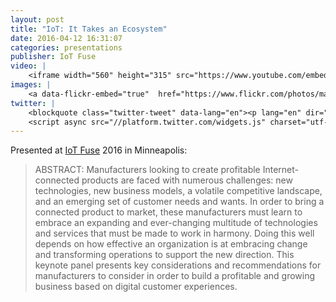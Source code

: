 ```yaml
---
layout: post
title: "IoT: It Takes an Ecosystem"
date: 2016-04-12 16:31:07
categories: presentations
publisher: IoT Fuse
video: |
    <iframe width="560" height="315" src="https://www.youtube.com/embed/mf1jFgfJoQk" frameborder="0" allowfullscreen></iframe>
images: |
    <a data-flickr-embed="true"  href="https://www.flickr.com/photos/markbenson/albums/72157674500464424" title="2016 IoT Fuse in Minneapolis"><img src="https://c7.staticflickr.com/1/770/31728662462_00d0db5c42_z.jpg" width="640" height="355" alt="2016 IoT Fuse in Minneapolis"></a><script async src="//embedr.flickr.com/assets/client-code.js" charset="utf-8"></script>
twitter: |
    <blockquote class="twitter-tweet" data-lang="en"><p lang="en" dir="ltr"><a href="https://twitter.com/hashtag/iotfuse2016?src=hash">#iotfuse2016</a> Find the &quot;why&quot; of IoT not just the &quot;how&quot; <a href="https://twitter.com/exosite">@exosite</a> Mark Benson</p>&mdash; Annette Evans (@annette_k_evans) <a href="https://twitter.com/annette_k_evans/status/723582759457824768">April 22, 2016</a></blockquote>
    <script async src="//platform.twitter.com/widgets.js" charset="utf-8"></script>
---
```


Presented at [IoT Fuse](https://iotfuse.com/) 2016 in Minneapolis:

> ABSTRACT: Manufacturers looking to create profitable Internet-connected products are faced with numerous challenges: new technologies, new business models, a volatile competitive landscape, and an emerging set of customer needs and wants. In order to bring a connected product to market, these manufacturers must learn to embrace an expanding and ever-changing multitude of technologies and services that must be made to work in harmony. Doing this well depends on how effective an organization is at embracing change and transforming operations to support the new direction. This keynote panel presents key considerations and recommendations for manufacturers to consider in order to build a profitable and growing business based on digital customer experiences.

